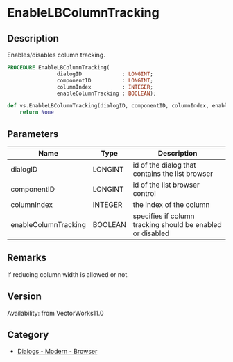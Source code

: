 # EnableLBColumnTracking

## Description
Enables/disables column tracking.

```pascal
PROCEDURE EnableLBColumnTracking(
				dialogID             : LONGINT;
				componentID          : LONGINT;
				columnIndex          : INTEGER;
				enableColumnTracking : BOOLEAN);
```

```python
def vs.EnableLBColumnTracking(dialogID, componentID, columnIndex, enableColumnTracking):
    return None
```

## Parameters
|Name|Type|Description|
|---|---|---|
|dialogID|LONGINT|id of the dialog that contains the list browser|
|componentID|LONGINT|id of the list browser control|
|columnIndex|INTEGER|the index of the column|
|enableColumnTracking|BOOLEAN|specifies if column tracking should be enabled or disabled|

## Remarks
If reducing column width is allowed or not.

## Version
Availability: from VectorWorks11.0

## Category
* [Dialogs - Modern - Browser](../Categories/Dialogs%20-%20Modern%20-%20Browser.md)
